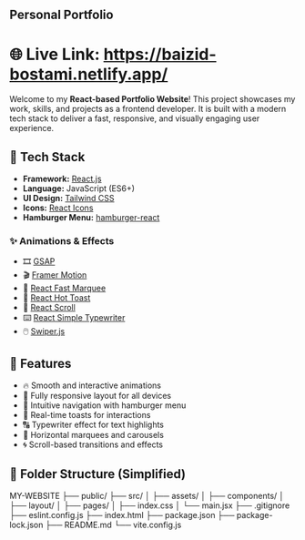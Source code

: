 ## Personal Portfolio

# 🌐 Live Link: https://baizid-bostami.netlify.app/

Welcome to my **React-based Portfolio Website**! This project showcases my work, skills, and projects as a frontend developer. It is built with a modern tech stack to deliver a fast, responsive, and visually engaging user experience.

## 🚀 Tech Stack

- **Framework:** [React.js](https://reactjs.org/)
- **Language:** JavaScript (ES6+)
- **UI Design:** [Tailwind CSS](https://tailwindcss.com/)
- **Icons:** [React Icons](https://react-icons.github.io/react-icons/)
- **Hamburger Menu:** [hamburger-react](https://github.com/luukdv/hamburger-react)

### ✨ Animations & Effects

- 🎞️ [GSAP](https://greensock.com/gsap/)
- 🎬 [Framer Motion](https://www.framer.com/motion/)
- 🏃 [React Fast Marquee](https://www.npmjs.com/package/react-fast-marquee)
- 🔔 [React Hot Toast](https://react-hot-toast.com/)
- 🔽 [React Scroll](https://www.npmjs.com/package/react-scroll)
- ⌨️ [React Simple Typewriter](https://www.npmjs.com/package/react-simple-typewriter)
- 🖱️ [Swiper.js](https://swiperjs.com/)

## 📸 Features

- 🔥 Smooth and interactive animations
- 📱 Fully responsive layout for all devices
- 🧭 Intuitive navigation with hamburger menu
- 💬 Real-time toasts for interactions
- 🔠 Typewriter effect for text highlights
- 🔁 Horizontal marquees and carousels
- 🌀 Scroll-based transitions and effects

## 📁 Folder Structure (Simplified)

MY-WEBSITE
├── public/
├── src/
│ ├── assets/
│ ├── components/
│ ├── layout/
│ ├── pages/
│ ├── index.css
│ └── main.jsx
├── .gitignore
├── eslint.config.js
├── index.html
├── package.json
├── package-lock.json
├── README.md
└── vite.config.js